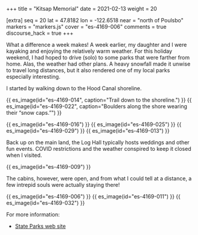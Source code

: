 +++
title = "Kitsap Memorial"
date = 2021-02-13
weight = 20

[extra]
seq = 20
lat = 47.8182
lon = -122.6518
near = "north of Poulsbo"
markers = "markers.js"
cover = "es-4169-006"
comments = true
discourse_hack = true
+++

What a difference a week makes! A week earlier, my daughter and I were kayaking and enjoying the relatively warm weather. For this holiday weekend, I had hoped to drive (solo) to some parks that were farther from home. Alas, the weather had other plans. A heavy snowfall made it unwise to travel long distances, but it also rendered one of my local parks especially interesting.

<!-- more -->

I started by walking down to the Hood Canal shoreline.

{{ es_image(id="es-4169-014", caption="Trail down to the shoreline.") }}
{{ es_image(id="es-4169-022", caption="Boulders along the shore wearing their “snow caps.”") }}

{{ es_image(id="es-4169-016") }}
{{ es_image(id="es-4169-025") }}
{{ es_image(id="es-4169-029") }}
{{ es_image(id="es-4169-013") }}

Back up on the main land, the Log Hall typically hosts weddings and other fun events. COVID restrictions and the weather conspired to keep it closed when I visited.

{{ es_image(id="es-4169-009") }}

The cabins, however, were open, and from what I could tell at a distance, a few intrepid souls were actually staying there!

{{ es_image(id="es-4169-006") }}
{{ es_image(id="es-4169-011") }}
{{ es_image(id="es-4169-032") }}

For more information:

* [State Parks web site](https://parks.state.wa.us/529/Kitsap-Memorial)

